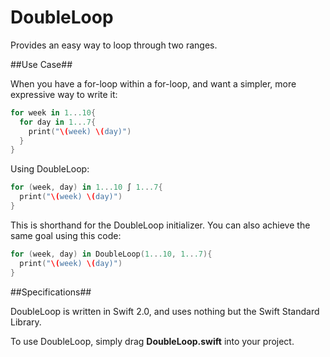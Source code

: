 # DoubleLoop
Provides an easy way to loop through two ranges.

##Use Case##

When you have a for-loop within a for-loop, and want a simpler, more expressive way to write it:

```swift
for week in 1...10{
  for day in 1...7{
    print("\(week) \(day)")
  }
}
```

Using DoubleLoop:

```swift
for (week, day) in 1...10 ∫ 1...7{
  print("\(week) \(day)")
}
```

This is shorthand for the DoubleLoop initializer. You can also achieve the same goal using this code:

```swift
for (week, day) in DoubleLoop(1...10, 1...7){
  print("\(week) \(day)")
}
```

##Specifications##

DoubleLoop is written in Swift 2.0, and uses nothing but the Swift Standard Library.

To use DoubleLoop, simply drag **DoubleLoop.swift** into your project. 
